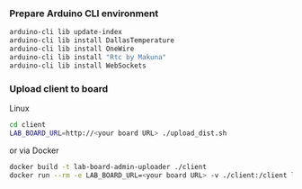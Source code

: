### Prepare Arduino CLI environment
```sh
arduino-cli lib update-index
arduino-cli lib install DallasTemperature
arduino-cli lib install OneWire
arduino-cli lib install "Rtc by Makuna"
arduino-cli lib install WebSockets
```
### Upload client to board
Linux
```sh
cd client
LAB_BOARD_URL=http://<your board URL> ./upload_dist.sh
```
or via Docker
```sh
docker build -t lab-board-admin-uploader ./client
docker run --rm -e LAB_BOARD_URL=<your board URL> -v ./client:/client lab-board-admin-uploader /client/build_upload.sh
```
